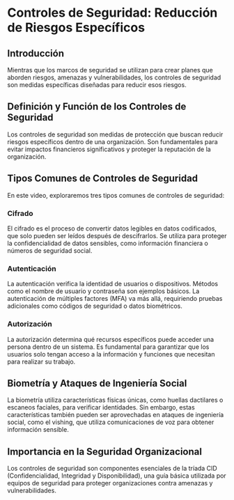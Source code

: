 # Controles de Seguridad: Reducción de Riesgos Específicos

## Introducción
Mientras que los marcos de seguridad se utilizan para crear planes que aborden riesgos, amenazas y vulnerabilidades, los controles de seguridad son medidas específicas diseñadas para reducir esos riesgos.

## Definición y Función de los Controles de Seguridad
Los controles de seguridad son medidas de protección que buscan reducir riesgos específicos dentro de una organización. Son fundamentales para evitar impactos financieros significativos y proteger la reputación de la organización.

## Tipos Comunes de Controles de Seguridad
En este video, exploraremos tres tipos comunes de controles de seguridad:

### Cifrado
El cifrado es el proceso de convertir datos legibles en datos codificados, que solo pueden ser leídos después de descifrarlos. Se utiliza para proteger la confidencialidad de datos sensibles, como información financiera o números de seguridad social.

### Autenticación
La autenticación verifica la identidad de usuarios o dispositivos. Métodos como el nombre de usuario y contraseña son ejemplos básicos. La autenticación de múltiples factores (MFA) va más allá, requiriendo pruebas adicionales como códigos de seguridad o datos biométricos.

### Autorización
La autorización determina qué recursos específicos puede acceder una persona dentro de un sistema. Es fundamental para garantizar que los usuarios solo tengan acceso a la información y funciones que necesitan para realizar su trabajo.

## Biometría y Ataques de Ingeniería Social
La biometría utiliza características físicas únicas, como huellas dactilares o escaneos faciales, para verificar identidades. Sin embargo, estas características también pueden ser aprovechadas en ataques de ingeniería social, como el vishing, que utiliza comunicaciones de voz para obtener información sensible.

## Importancia en la Seguridad Organizacional
Los controles de seguridad son componentes esenciales de la tríada CID (Confidencialidad, Integridad y Disponibilidad), una guía básica utilizada por equipos de seguridad para proteger organizaciones contra amenazas y vulnerabilidades.

